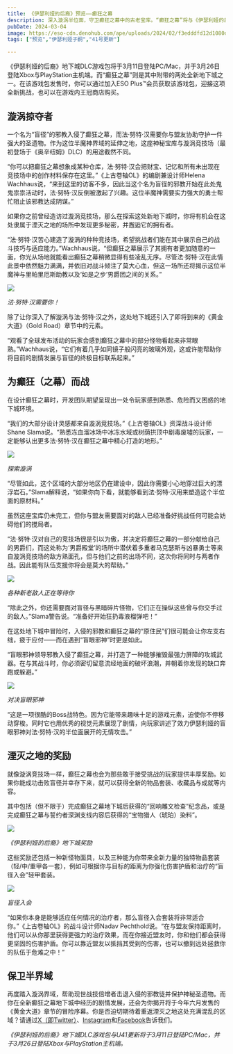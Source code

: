 ```yaml
---
title: 《伊瑟利娅的后裔》预览——癫狂之幕
description: 深入漩涡半位面，守卫癫狂之幕中的古老宝库。“癫狂之幕”将与《伊瑟利娅的后裔》地下城DLC同步上线。 
pubDate: 2024-03-04
image: https://eso-cdn.denohub.com/ape/uploads/2024/02/f3edddfd12d1080d84261348ac35b9a4.jpg
tags: ["预览","伊瑟利娅子嗣","41号更新"]

---
```


《伊瑟利娅的后裔》地下城DLC游戏包将于3月11日登陆PC/Mac，并于3月26日登陆Xbox与PlayStation主机端。而“癫狂之幕”则是其中附带的两处全新地下城之一。在该游戏包发售时，你可以通过加入ESO
Plus™会员获取该游戏包，迎接这项全新挑战，也可以在游戏内王冠商店购买。

## 漩涡掠夺者

一个名为“盲径”的邪教入侵了癫狂之幕，而法·努特·汉需要你与盟友协助守护一件强大的圣遗物。作为这位半魔神界域的延伸之地，这座神秘宝库与漩涡竞技场（最初登场于《奥辛纽姆》DLC）的用途截然不同。

“你可以把癫狂之幕想象成某种仓库，法·努特·汉会把财宝、记忆和所有未出现在竞技场中的创作材料保存在这里。”《上古卷轴OL》的编剧兼设计师Helena
Wachhaus说，“来到这里的访客不多，因此当这个名为盲径的邪教开始在此处鬼鬼祟祟活动时，法·努特·汉反倒被激起了兴趣。这位半魔神需要实力强大的勇士帮忙阻止该邪教达成阴谋。”

如果你之前曾经造访过漩涡竞技场，那么在探索这处新地下城时，你将有机会在这处隶属于湮灭之地的场所中发现更多秘密，并邂逅它的拥有者。

“法·努特·汉苦心建造了漩涡的种种竞技场，希望挑战者们能在其中展示自己的战斗技巧与适应能力。”Wachhaus说，“但癫狂之幕展示了其拥有者更加随意的一面，你光从场地就能看出癫狂之幕稍微显得有些凌乱无序。尽管法·努特·汉在此情此景中依然魅力满满，并依旧对战斗倾注了莫大心血，但这一场所还将揭示这位半魔神与里帕里厄斯助教以及‘如是之步’男爵团之间的关系。”

![](https://eso-cdn.denohub.com/ape/uploads/2024/02/e992ef34a522aa439162657a2396a711.jpg)

<p class="text-gray-500 text-sm text-center"><i>法·努特·汉需要你！</i></p>

除了让你深入了解漩涡与法·努特·汉之外，这处地下城还引入了即将到来的《黄金大道》（Gold Road）章节中的元素。

“观看了全球发布活动的玩家会感到癫狂之幕中的部分怪物看起来非常眼熟。”Wachhaus说，“它们有着几乎如同镜子般闪亮的玻璃外观，这或许能帮助你将目前的剧情发展与盲径的终极目标联系起来。”

## 为癫狂（之幕）而战

在设计癫狂之幕时，开发团队期望呈现出一处令玩家感到熟悉、危险而又困惑的地下城环境。

“我们的大部分设计灵感都来自漩涡竞技场。”《上古卷轴OL》资深战斗设计师Shane
Slama说。“熟悉冻血溜冰场中冰冻水域或树荫拱顶中剧毒废墟的玩家，一定能够认出更多法·努特·汉在癫狂之幕中精心打造的地形。”

![](https://eso-cdn.denohub.com/ape/uploads/2024/02/62085099e1a8129026ef1e1dcb7391ef.jpg)

<p class="text-gray-500 text-sm text-center"><i>探索漩涡</i></p>

“尽管如此，这个区域的大部分地区仍在建设中，因此你需要小心地穿过巨大的漂浮岩石。”Slama解释说，“如果你向下看，就能够看到法·努特·汉用来塑造这个半位面的原材料。”

虽然这座宝库仍未完工，但你与盟友需要面对的敌人已经准备好挑战任何可能会妨碍他们的搅局者。

“法·努特·汉对自己的竞技场很是引以为傲，并决定将癫狂之幕的一部分献给自己的男爵们，而这处称为‘男爵殿堂’的场所中潜伏着多重者马克瑟斯与凶暴勇士等来自漩涡竞技场的敌方熟面孔，但与他们之前的出场不同，这次你将同时与两者作战。因此能有队伍支援你将会是莫大的帮助。”

![](https://eso-cdn.denohub.com/ape/uploads/2024/02/941bf54609ef8af6d29692ba17a05e76.jpg)

<p class="text-gray-500 text-sm text-center"><i>各种新老敌人正在等待你</i></p>

“除此之外，你还需要面对盲径与黑暗碎片怪物，它们正在操纵这些曾与你交手过的敌人。”Slama警告说。“准备好开始狂扔毒液榴弹吧！”

在这处地下城中冒险时，入侵的邪教和癫狂之幕的“原住民”们很可能会让你左支右绌，疲于应付——而在遇到“盲眼邪神”时更是如此。 

“盲眼邪神领导邪教入侵了癫狂之幕，并打造了一种能够摧毁最强力屏障的攻城武器。在与其战斗时，你必须密切留意流经地面的破坏浪潮，并朝着你发现的缺口奔跑或躲避。”

![](https://eso-cdn.denohub.com/ape/uploads/2024/02/8cd4dfb8f83e05996d6768b389cfebd7.jpg)

<p class="text-gray-500 text-sm text-center"><i>对决盲眼邪神</i></p>

“这是一项很酷的Boss战特色。因为它能带来趣味十足的游戏元素，迫使你不停移动穿梭。同时它也用优秀的视觉元素展现了剧情，向玩家讲述了效力伊瑟利娅的盲眼邪神对法·努特·汉的半位面展开的无情攻击。”

## 湮灭之地的奖励

就像漩涡竞技场一样，癫狂之幕也会为那些敢于接受挑战的玩家提供丰厚奖励。如果你能成功击败盲径并幸存下来，就可以获得全新的物品套装、收藏品与成就等内容。

其中包括（但不限于）完成癫狂之幕地下城后获得的“回响雕文检查”纪念品，或是完成癫狂之幕与誓约者深渊支线内容后获得的“宝物猎人（琥珀）染料”。 

![](https://eso-cdn.denohub.com/ape/uploads/2024/02/e1a304ad17843e5484a9613806821a9b.jpg)

<p class="text-gray-500 text-sm text-center"><i>《伊瑟利娅的后裔》地下城奖励</i></p>

这些奖励还包括一种新怪物面具，以及三种能为你带来全新力量的独特物品套装（轻/中/重甲各一套），例如可根据你与目标的距离为你强化伤害护盾和治疗的“盲径入会”轻甲套装。

![](https://eso-cdn.denohub.com/ape/uploads/2024/02/41f5957a33e108cf5d78b66287a663c0.jpg)

<p class="text-gray-500 text-sm text-center"><i>盲径入会</i></p>

“如果你本身是能够适应任何情况的治疗者，那么盲径入会套装将非常适合你。”《上古卷轴OL》的战斗设计师Nadav
Pechthold说。“在与盟友保持距离时，他们可以从你那里获得更强力的治疗效果，而在你接近盟友时，你和他们都会获得更坚固的伤害护盾。你可以靠近盟友以抵挡其受到的伤害，也可以撤到远处拯救你的队伍于危难之中！”

## 保卫半界域

再度踏入漩涡界域，帮助现世战技倍增者击退入侵的邪教徒并保护神秘圣遗物。而你在全新癫狂之幕地下城中经历的剧情发展，还会为你揭开将于今年六月发售的《黄金大道》章节的冒险序幕。你是否迫切期待着重返湮灭之地这处充满混乱的区域？请通过[X（即Twitter）](https://twitter.com/TESOnline)、[Instagram](https://www.instagram.com/elderscrollsonline/)和[Facebook](https://www.instagram.com/elderscrollsonline/)告诉我们。

_《伊瑟利娅的后裔》地下城DLC游戏包与U41更新将于3月11日登陆PC/Mac，并于3月26日登陆Xbox与PlayStation主机端。_
